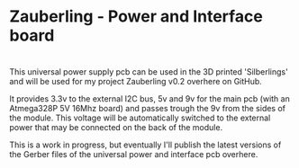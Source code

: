 # Zauberling - Power and Interface board
#
This universal power supply pcb can be used in the 3D printed 'Silberlings' and will be used for my project Zauberling v0.2 overhere on GitHub.

It provides 3.3v to the external I2C bus, 5v and 9v for the main pcb (with an Atmega328P 5V 16Mhz board) and passes trough the 9v from the sides of the module. 
This voltage will be automatically switched to the external power that may be connected on the back of the module.

This is a work in progress, but eventually I'll publish the latest versions of the Gerber files of the universal power and interface pcb overhere. 